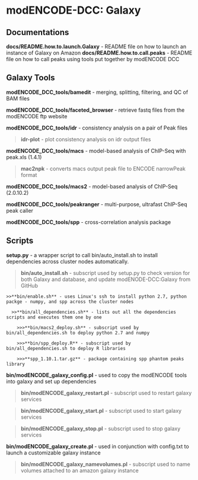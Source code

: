 modENCODE-DCC: Galaxy
=========================

Documentations
-------------------
**docs/README.how.to.launch.Galaxy** - README file on how to launch an instance of Galaxy on Amazon
**docs/README.how.to.call.peaks** - README file on how to call peaks using tools put together by modENCODE DCC

Galaxy Tools
------------

**modENCODE_DCC_tools/bamedit** - merging, splitting, filtering, and QC of BAM files

**modENCODE_DCC_tools/faceted_browser** - retrieve fastq files from the modENCODE ftp website

**modENCODE_DCC_tools/idr** - consistency analysis on a pair of Peak files

  >**idr-plot** - plot consistency analysis on idr output files

**modENCODE_DCC_tools/macs** - model-based analysis of ChIP-Seq with peak.xls (1.4.1)
  
  >**mac2npk** - converts macs output peak file to ENCODE narrowPeak format

**modENCODE_DCC_tools/macs2** - model-based analysis of ChIP-Seq (2.0.10.2)

**modENCODE_DCC_tools/peakranger** - multi-purpose, ultrafast ChIP-Seq peak caller

**modENCODE_DCC_tools/spp** - cross-correlation analysis package


Scripts
-------

**setup.py** - a wrapper script to call bin/auto_install.sh to install dependencies across cluster nodes automatically.
  
  >**bin/auto_install.sh** - subscript used by setup.py to check version for both Galaxy and database, and update modENODE-DCC:Galaxy from GitHub   

    >>**bin/enable.sh** - uses Linux's ssh to install python 2.7, python packge - numpy, and spp across the cluster nodes 

      >>**bin/all_dependencies.sh** - lists out all the dependencies scripts and executes them one by one

        >>>**bin/macs2_deploy.sh** - subscript used by bin/all_dependencies.sh to deploy python 2.7 and numpy
  
        >>>**bin/spp_deploy.R** - subscript used by bin/all_dependencies.sh to deploy R libraries
  
        >>>**spp_1.10.1.tar.gz** - package containing spp phantom peaks library

**bin/modENCODE_galaxy_config.pl** - used to copy the modENCODE tools into galaxy and set up dependencies
  
  >**bin/modENCODE_galaxy_restart.pl** - subscript used to restart galaxy services       
  
  >**bin/modENCODE_galaxy_start.pl** - subscript used to start galaxy services
  
  >**bin/modENCODE_galaxy_stop.pl** - subscript used to stop galaxy services

**bin/modENCODE_galaxy_create.pl** - used in conjunction with config.txt to launch a customizable galaxy instance
  
  >**bin/modENCODE_galaxy_namevolumes.pl** - subscript used to name volumes attached to an amazon galaxy instance
